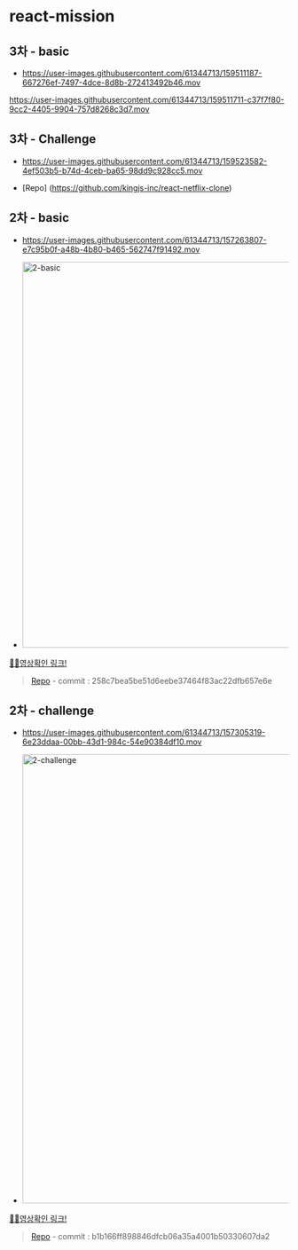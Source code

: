 # react-mission

## 3차 - basic
- https://user-images.githubusercontent.com/61344713/159511187-667276ef-7497-4dce-8d8b-272413492b46.mov

https://user-images.githubusercontent.com/61344713/159511711-c37f7f80-9cc2-4405-9904-757d8268c3d7.mov

## 3차 - Challenge
- https://user-images.githubusercontent.com/61344713/159523582-4ef503b5-b74d-4ceb-ba65-98dd9c928cc5.mov

- [Repo] (https://github.com/kingjs-inc/react-netflix-clone)

## 2차 - basic
- https://user-images.githubusercontent.com/61344713/157263807-e7c95b0f-a48b-4b80-b465-562747f91492.mov

- <img width="696" alt="2-basic" src="https://user-images.githubusercontent.com/61344713/157372829-cba7d185-7fb9-451d-8383-cc1b5e569dba.png">
[🙋‍♂️영상확인 링크!](https://github.com/kingjs-inc/react-mission/issues/1#issue-1162756993)
 > [Repo](https://github.com/kingjs-inc/react-todo-app)
    - commit : 258c7bea5be51d6eebe37464f83ac22dfb657e6e


## 2차 - challenge
- https://user-images.githubusercontent.com/61344713/157305319-6e23ddaa-00bb-43d1-984c-54e90384df10.mov

- <img width="810" alt="2-challenge" src="https://user-images.githubusercontent.com/61344713/157372882-65bd0587-2eae-4ed3-8ae5-63b538b65eaa.png">
[🙋‍♂️영상확인 링크!](https://github.com/kingjs-inc/react-mission/issues/2#issue-1163002840)
 > [Repo](https://github.com/kingjs-inc/react-todo-app)
     - commit : b1b166ff898846dfcb06a35a4001b50330607da2
